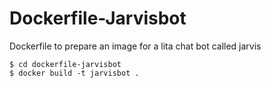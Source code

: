 # Dockerfile-Jarvisbot

Dockerfile to prepare an image for a  lita chat bot called jarvis

```
$ cd dockerfile-jarvisbot
$ docker build -t jarvisbot .
```
